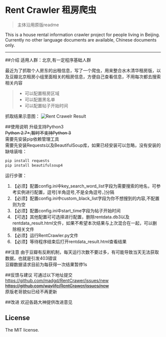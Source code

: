 # Rent Crawler 租房爬虫

>主体沿用原版readme

This is a house rental information crawler project for people living in Beijing.
Currently no other language documents are available, Chinese documents only.

------

##介绍
适用人群：北京,有一定程序基础人群  

最近为了抓取个人房东的出租信息，写了一个爬虫，用来整合水木清华租房版，以及豆瓣北京租房小组里面相关的租房信息，方便自己查看信息，不用每次都去搜索相关内容

> * 可以配置租房区域
> * 可以配置黑名单
> * 可以配置帖子开始时间

抓取结果示意图：
![Rent Crawelr Result](https://github.com/waylife/RentCrawer/blob/master/Images/result_2.0.png?raw=true)

##使用说明
升级支持Python3  
~~Python 2.7+,暂时不支持Python 3~~    
需要先安装pip依赖管理工具  
需要先安装Requests以及BeautifulSoup库，如果已经安装可以忽略，没有安装的缺啥装啥：

``` bash
pip install requests
pip install beautifulsoup4
```
运行步骤：


1. 【必须】配置config.ini中key_search_word_list字段为需要搜索的地名，可参考实例进行配置，逗号[半角逗号,不是全角逗号，]分隔   
2. 【必须】配置config.ini中custom_black_list字段为你不想搜到的内容,不配置则为空  
3. 【必须】配置config.ini中start_time字段为帖子开始时间
4. 【可选】其他配置可可选择进行配置，删除rentdata.db3以及rentdata_result.html文件，如果不希望本次结果与上次混合在一起，可以删除相关文件
5. 【必须】运行RentCrawler.py文件
6. 【必须】等待程序结束后打开rentdata_result.html查看结果

##注意
由于豆瓣有反刷机制，每天运行次数不要过多，有可能导致当天无法获取数据，也就是引发403错误   
豆瓣数据请求目前为每获得一次结果暂停1s

##反馈与建议
可通过以下地址提交    
https://github.com/madgd/RentCrawer/issues/new    
~~https://github.com/waylife/RentCrawer/issues/new~~    
原版老哥貌似已经不再更新

##改进
欢迎各路大神提供改进意见

## License
The MIT license.